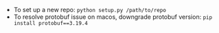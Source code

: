 - To set up a new repo: `python setup.py /path/to/repo`
- To resolve protobuf issue on macos, downgrade protobuf version: `pip install protobuf==3.19.4`
